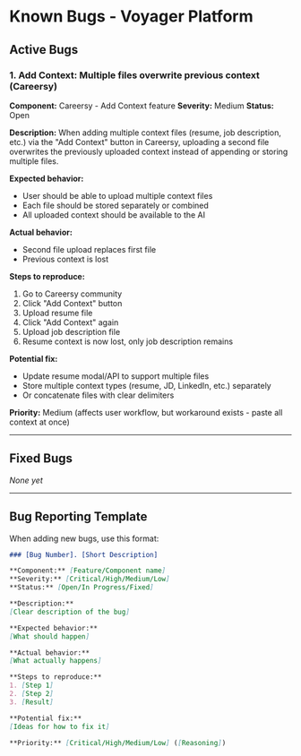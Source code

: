 # Known Bugs - Voyager Platform

## Active Bugs

### 1. Add Context: Multiple files overwrite previous context (Careersy)

**Component:** Careersy - Add Context feature
**Severity:** Medium
**Status:** Open

**Description:**
When adding multiple context files (resume, job description, etc.) via the "Add Context" button in Careersy, uploading a second file overwrites the previously uploaded context instead of appending or storing multiple files.

**Expected behavior:**
- User should be able to upload multiple context files
- Each file should be stored separately or combined
- All uploaded context should be available to the AI

**Actual behavior:**
- Second file upload replaces first file
- Previous context is lost

**Steps to reproduce:**
1. Go to Careersy community
2. Click "Add Context" button
3. Upload resume file
4. Click "Add Context" again
5. Upload job description file
6. Resume context is now lost, only job description remains

**Potential fix:**
- Update resume modal/API to support multiple files
- Store multiple context types (resume, JD, LinkedIn, etc.) separately
- Or concatenate files with clear delimiters

**Priority:** Medium (affects user workflow, but workaround exists - paste all context at once)

---

## Fixed Bugs

_None yet_

---

## Bug Reporting Template

When adding new bugs, use this format:

```markdown
### [Bug Number]. [Short Description]

**Component:** [Feature/Component name]
**Severity:** [Critical/High/Medium/Low]
**Status:** [Open/In Progress/Fixed]

**Description:**
[Clear description of the bug]

**Expected behavior:**
[What should happen]

**Actual behavior:**
[What actually happens]

**Steps to reproduce:**
1. [Step 1]
2. [Step 2]
3. [Result]

**Potential fix:**
[Ideas for how to fix it]

**Priority:** [Critical/High/Medium/Low] ([Reasoning])
```
